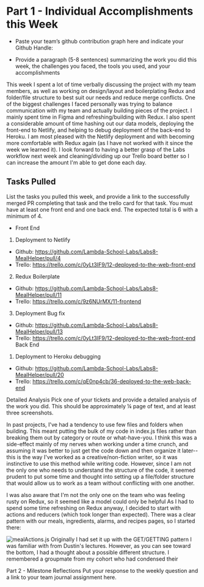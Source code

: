 # Part 1 - Individual Accomplishments this Week
- Paste your team’s github contribution graph here and indicate your Github Handle:



- Provide a paragraph (5-8 sentences) summarizing the work you did this week, the challenges you faced, the tools you used, and your accomplishments

This week I spent a lot of time verbally discussing the project with my team members, as well as working on design/layout and boilerplating Redux and folder/file structure to best suit our needs and reduce merge conflicts. One of the biggest challenges I faced personally was trying to balance communication with my team and actually building pieces of the project. I mainly spent time in Figma and refreshing/building with Redux. I also spent a considerable amount of time hashing out our data models, deploying the front-end to Netlify, and helping to debug deployment of the back-end to Heroku. I am most pleased with the Netlify deployment and with becoming more comfortable with Redux again (as I have not worked with it since the week we learned it). I look forward to having a better grasp of the Labs workflow next week and cleaning/dividing up our Trello board better so I can increase the amount I'm able to get done each day.

## Tasks Pulled
List the tasks you pulled this week, and provide a link to the successfully merged PR completing that task and the trello card for that task.  You must have at least one front end and one back end. The expected total is 6 with a minimum of 4.

- Front End
1. Deployment to Netlify
  - Github: https://github.com/Lambda-School-Labs/Labs8-MealHelper/pull/4
  - Trello: https://trello.com/c/0yLt3IF9/12-deployed-to-the-web-front-end
2. Redux Boilerplate
  - Github: https://github.com/Lambda-School-Labs/Labs8-MealHelper/pull/11
  - Trello: https://trello.com/c/9z6NUrMX/11-frontend 
3. Deployment Bug fix
  - Github: https://github.com/Lambda-School-Labs/Labs8-MealHelper/pull/13
  - Trello: https://trello.com/c/0yLt3IF9/12-deployed-to-the-web-front-end
Back End
1. Deployment to Heroku debugging
  - Github: https://github.com/Lambda-School-Labs/Labs8-MealHelper/pull/20
  - Trello: https://trello.com/c/qE0np4cb/36-deployed-to-the-web-back-end

Detailed Analysis
Pick one of your tickets and provide a detailed analysis of the work you did.  This should be approximately ¼ page of text, and at least three screenshots.

In past projects, I've had a tendency to use few files and folders when building. This meant putting the bulk of my code in index.js files rather than breaking them out by category or route or what-have-you. I think this was a side-effect mainly of my nerves when working under a time crunch, and assuming it was better to just get the code down and then organize it later--this is the way I've worked as a creative/non-fiction writer, so it was instinctive to use this method while writing code. However, since I am not the only one who needs to understand the structure of the code, it seemed prudent to put some time and thought into setting up a file/folder structure that would allow us to work as a team without conflicting with one another.

I was also aware that I'm not the only one on the team who was feeling rusty on Redux, so it seemed like a model could only be helpful As I had to spend some time refreshing on Redux anyway, I decided to start with actions and reducers (which took longer than expected). There was a clear pattern with our meals, ingredients, alarms, and recipes pages, so I started there:

![mealActions.js](../imgs/01-mealActions.PNG)
Originally I had set it up with the GET/GETTING pattern I was familiar with from Dustin's lectures. However, as you can see toward the bottom, I had a thought about a possible different structure. I remembered a groupmate from my cohort who had condensed their 


Part 2 - Milestone Reflections
Put your response to the weekly question and a link to your team journal assignment here.